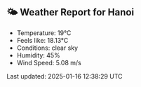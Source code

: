 <!-- WEATHER-START -->
## 🌤 Weather Report for Hanoi

- Temperature: 19°C
- Feels like: 18.13°C
- Conditions: clear sky
- Humidity: 45%
- Wind Speed: 5.08 m/s

Last updated: 2025-01-16 12:38:29 UTC
<!-- WEATHER-END -->
